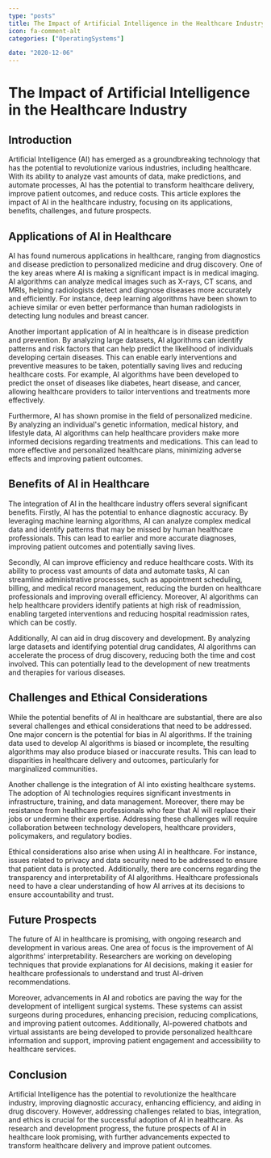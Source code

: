 ```yaml
---
type: "posts"
title: The Impact of Artificial Intelligence in the Healthcare Industry
icon: fa-comment-alt
categories: ["OperatingSystems"]

date: "2020-12-06"
---
```




# The Impact of Artificial Intelligence in the Healthcare Industry

## Introduction

Artificial Intelligence (AI) has emerged as a groundbreaking technology that has the potential to revolutionize various industries, including healthcare. With its ability to analyze vast amounts of data, make predictions, and automate processes, AI has the potential to transform healthcare delivery, improve patient outcomes, and reduce costs. This article explores the impact of AI in the healthcare industry, focusing on its applications, benefits, challenges, and future prospects.

## Applications of AI in Healthcare

AI has found numerous applications in healthcare, ranging from diagnostics and disease prediction to personalized medicine and drug discovery. One of the key areas where AI is making a significant impact is in medical imaging. AI algorithms can analyze medical images such as X-rays, CT scans, and MRIs, helping radiologists detect and diagnose diseases more accurately and efficiently. For instance, deep learning algorithms have been shown to achieve similar or even better performance than human radiologists in detecting lung nodules and breast cancer.

Another important application of AI in healthcare is in disease prediction and prevention. By analyzing large datasets, AI algorithms can identify patterns and risk factors that can help predict the likelihood of individuals developing certain diseases. This can enable early interventions and preventive measures to be taken, potentially saving lives and reducing healthcare costs. For example, AI algorithms have been developed to predict the onset of diseases like diabetes, heart disease, and cancer, allowing healthcare providers to tailor interventions and treatments more effectively.

Furthermore, AI has shown promise in the field of personalized medicine. By analyzing an individual's genetic information, medical history, and lifestyle data, AI algorithms can help healthcare providers make more informed decisions regarding treatments and medications. This can lead to more effective and personalized healthcare plans, minimizing adverse effects and improving patient outcomes.

## Benefits of AI in Healthcare

The integration of AI in the healthcare industry offers several significant benefits. Firstly, AI has the potential to enhance diagnostic accuracy. By leveraging machine learning algorithms, AI can analyze complex medical data and identify patterns that may be missed by human healthcare professionals. This can lead to earlier and more accurate diagnoses, improving patient outcomes and potentially saving lives.

Secondly, AI can improve efficiency and reduce healthcare costs. With its ability to process vast amounts of data and automate tasks, AI can streamline administrative processes, such as appointment scheduling, billing, and medical record management, reducing the burden on healthcare professionals and improving overall efficiency. Moreover, AI algorithms can help healthcare providers identify patients at high risk of readmission, enabling targeted interventions and reducing hospital readmission rates, which can be costly.

Additionally, AI can aid in drug discovery and development. By analyzing large datasets and identifying potential drug candidates, AI algorithms can accelerate the process of drug discovery, reducing both the time and cost involved. This can potentially lead to the development of new treatments and therapies for various diseases.

## Challenges and Ethical Considerations

While the potential benefits of AI in healthcare are substantial, there are also several challenges and ethical considerations that need to be addressed. One major concern is the potential for bias in AI algorithms. If the training data used to develop AI algorithms is biased or incomplete, the resulting algorithms may also produce biased or inaccurate results. This can lead to disparities in healthcare delivery and outcomes, particularly for marginalized communities.

Another challenge is the integration of AI into existing healthcare systems. The adoption of AI technologies requires significant investments in infrastructure, training, and data management. Moreover, there may be resistance from healthcare professionals who fear that AI will replace their jobs or undermine their expertise. Addressing these challenges will require collaboration between technology developers, healthcare providers, policymakers, and regulatory bodies.

Ethical considerations also arise when using AI in healthcare. For instance, issues related to privacy and data security need to be addressed to ensure that patient data is protected. Additionally, there are concerns regarding the transparency and interpretability of AI algorithms. Healthcare professionals need to have a clear understanding of how AI arrives at its decisions to ensure accountability and trust.

## Future Prospects

The future of AI in healthcare is promising, with ongoing research and development in various areas. One area of focus is the improvement of AI algorithms' interpretability. Researchers are working on developing techniques that provide explanations for AI decisions, making it easier for healthcare professionals to understand and trust AI-driven recommendations.

Moreover, advancements in AI and robotics are paving the way for the development of intelligent surgical systems. These systems can assist surgeons during procedures, enhancing precision, reducing complications, and improving patient outcomes. Additionally, AI-powered chatbots and virtual assistants are being developed to provide personalized healthcare information and support, improving patient engagement and accessibility to healthcare services.

## Conclusion

Artificial Intelligence has the potential to revolutionize the healthcare industry, improving diagnostic accuracy, enhancing efficiency, and aiding in drug discovery. However, addressing challenges related to bias, integration, and ethics is crucial for the successful adoption of AI in healthcare. As research and development progress, the future prospects of AI in healthcare look promising, with further advancements expected to transform healthcare delivery and improve patient outcomes.